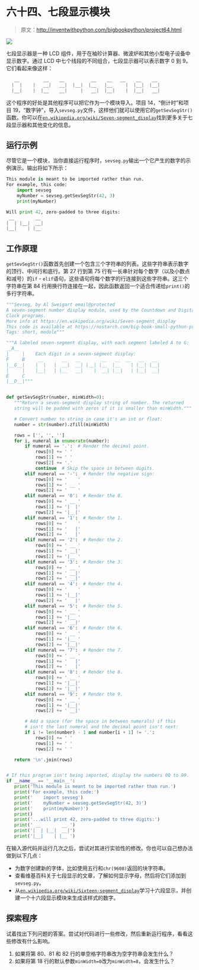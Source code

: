 # 六十四、七段显示模块

> 原文：<http://inventwithpython.com/bigbookpython/project64.html>

![](img/9d995d63aaead72cad01120081eb8f75.png)

七段显示器是一种 LCD 组件，用于在袖珍计算器、微波炉和其他小型电子设备中显示数字。通过 LCD 中七个线段的不同组合，七段显示器可以表示数字 0 到 9。它们看起来像这样：

```py
   __         __    __          __    __   __    __    __
  |  |    |   __|   __|  |__|  |__   |__     |  |__|  |__|
  |__|    |  |__    __|     |   __|  |__|    |  |__|   __|
```

这个程序的好处是其他程序可以把它作为一个模块导入。项目 14，“倒计时”和项目 19，“数字钟”，导入`sevseg.py`文件，这样他们就可以使用它的`getSevSegStr()`函数。你可以在[`en.wikipedia.org/wiki/Seven-segment_display`](https://en.wikipedia.org/wiki/Seven-segment_display)找到更多关于七段显示器和其他变化的信息。

## 运行示例

尽管它是一个模块，当你直接运行程序时，`sevseg.py`输出一个它产生的数字的示例演示。输出将如下所示：

```py
This module is meant to be imported rather than run.
For example, this code:
    import sevseg
    myNumber = sevseg.getSevSegStr(42, 3)
    print(myNumber)

Will print 42, zero-padded to three digits:
 __        __
|  | |__|  __|
|__|    | |__
```

## 工作原理

`getSevSegStr()`函数首先创建一个包含三个字符串的列表。这些字符串表示数字的顶行、中间行和底行。第 27 行到第 75 行有一长串针对每个数字（以及小数点和减号）的`if` - `elif`语句，这些语句将每个数字的行连接到这些字符串。这三个字符串在第 84 行用换行符连接在一起，因此函数返回一个适合传递给`print()`的多行字符串。

```py
"""Sevseg, by Al Sweigart email@protected
A seven-segment number display module, used by the Countdown and Digital
Clock programs.
More info at https://en.wikipedia.org/wiki/Seven-segment_display
This code is available at https://nostarch.com/big-book-small-python-programming
Tags: short, module"""

"""A labeled seven-segment display, with each segment labeled A to G:
__A__
|     |    Each digit in a seven-segment display:
F     B     __       __   __        __   __  __   __   __
|__G__|    |  |   |  __|  __| |__| |__  |__    | |__| |__|
|     |    |__|   | |__   __|    |  __| |__|   | |__|  __|
E     C
|__D__|"""


def getSevSegStr(number, minWidth=0):
   """Return a seven-segment display string of number. The returned
   string will be padded with zeros if it is smaller than minWidth."""

   # Convert number to string in case it's an int or float:
   number = str(number).zfill(minWidth)

   rows = ['', '', '']
   for i, numeral in enumerate(number):
       if numeral == '.':  # Render the decimal point.
           rows[0] += ' '
           rows[1] += ' '
           rows[2] += '.'
           continue  # Skip the space in between digits.
       elif numeral == '-':  # Render the negative sign:
           rows[0] += '    '
           rows[1] += ' __ '
           rows[2] += '    '
       elif numeral == '0':  # Render the 0.
           rows[0] += ' __ '
           rows[1] += '|  |'
           rows[2] += '|__|'
       elif numeral == '1':  # Render the 1.
           rows[0] += '    '
           rows[1] += '   |'
           rows[2] += '   |'
       elif numeral == '2':  # Render the 2.
           rows[0] += ' __ '
           rows[1] += ' __|'
           rows[2] += '|__ '
       elif numeral == '3':  # Render the 3.
           rows[0] += ' __ '
           rows[1] += ' __|'
           rows[2] += ' __|'
       elif numeral == '4':  # Render the 4.
           rows[0] += '    '
           rows[1] += '|__|'
           rows[2] += '   |'
       elif numeral == '5':  # Render the 5.
           rows[0] += ' __ '
           rows[1] += '|__ '
           rows[2] += ' __|'
       elif numeral == '6':  # Render the 6.
           rows[0] += ' __ '
           rows[1] += '|__ '
           rows[2] += '|__|'
       elif numeral == '7':  # Render the 7.
           rows[0] += ' __ '
           rows[1] += '   |'
           rows[2] += '   |'
       elif numeral == '8':  # Render the 8.
           rows[0] += ' __ '
           rows[1] += '|__|'
           rows[2] += '|__|'
       elif numeral == '9':  # Render the 9.
           rows[0] += ' __ '
           rows[1] += '|__|'
           rows[2] += ' __|'

       # Add a space (for the space in between numerals) if this
       # isn't the last numeral and the decimal point isn't next:
       if i != len(number) - 1 and number[i + 1] != '.':
           rows[0] += ' '
           rows[1] += ' '
           rows[2] += ' '

   return '\n'.join(rows)


# If this program isn't being imported, display the numbers 00 to 99.
if __name__ == '__main__':
   print('This module is meant to be imported rather than run.')
   print('For example, this code:')
   print('    import sevseg')
   print('    myNumber = sevseg.getSevSegStr(42, 3)')
   print('    print(myNumber)')
   print()
   print('...will print 42, zero-padded to three digits:')
   print(' __        __ ')
   print('|  | |__|  __|')
   print('|__|    | |__ ') 
```

在输入源代码并运行几次之后，尝试对其进行实验性的修改。你也可以自己想办法做到以下几点：

*   为数字创建新的字体，比如使用五行和`chr(9608)`返回的块字符串。
*   查看维基百科关于七段显示的文章，了解如何显示字母，然后将它们添加到`sevseg.py`。
*   从[`en.wikipedia.org/wiki/Sixteen-segment_display`](https://en.wikipedia.org/wiki/Sixteen-segment_display)学习十六段显示，并创建一个十六段显示模块来生成该样式的数字。

## 探索程序

试着找出下列问题的答案。尝试对代码进行一些修改，然后重新运行程序，看看这些修改有什么影响。

1.  如果将第 80、81 和 82 行的单空格字符串改为空字符串会发生什么？
2.  如果将第 18 行的默认参数`minWidth=0`改为`minWidth=8`，会发生什么？